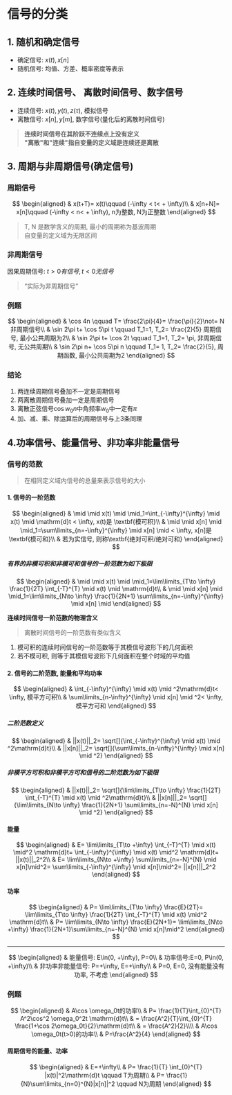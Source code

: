 # 信号的分类

## 1. 随机和确定信号

- 确定信号: $x(t), x[n]$
- 随机信号: 均值、方差、概率密度等表示

## 2. 连续时间信号、 离散时间信号、数字信号

- 连续信号: $x(t), y(t), z(\tau)$, 模拟信号
- 离散信号: $x[n], y[m]$, 数字信号(量化后的离散时间信号)

> **连续时间信号在其阶跃不连续点上没有定义** <BR> **"离散"和"连续"指自变量的定义域是连续还是离散**

## 3. 周期与非周期信号(确定信号)

### 周期信号

$$
\begin{aligned}
	& x(t+T)= x(t)\qquad (-\infty < t< + \infty)\\
	& x[n+N]= x[n]\qquad (-\infty < n< + \infty), n为整数, N为正整数
\end{aligned}
$$

> T, N 是数学含义的周期, 最小的周期称为基波周期 <BR>
> 自变量的定义域为无限区间

### 非周期信号

因果周期信号: $t> 0 有信号,t< 0 无信号$

> <q>实际为非周期信号</q>

### 例题

$$
\begin{aligned}
	& \cos 4n \qquad  T= \frac{2\pi}{4}= \frac{\pi}{2}\not= N 非周期信号\\
	& \sin 2\pi t+ \cos 5\pi t \qquad T_1=1, T_2= \frac{2}{5} 周期信号, 最小公共周期为2\\
	& \sin 2\pi t+ \cos 2t \qquad T_1=1, T_2= \pi, 非周期信号, 无公共周期\\
	& \sin 2\pi n+ \cos 5\pi n \qquad T_1= 1, T_2= \frac{2}{5}, 周期函数, 最小公共周期为2
\end{aligned}
$$

### 结论

1. 两连续周期信号叠加不一定是周期信号
2. 两离散周期信号叠加一定是周期信号
3. 离散正弦信号$\cos w_0n$中角频率$w_0$中一定有$\pi$
4. 加、减、乘、除运算后的周期信号与上3条同理

## 4.功率信号、能量信号、非功率非能量信号

### 信号的范数

> 在相同定义域内信号的总量来表示信号的大小

#### 1. 信号的一阶范数

$$
\begin{aligned}
	& \mid \mid x(t) \mid  \mid_1=\int_{-\infty}^{\infty} \mid x(t) \mid \mathrm{d}t < \infty, x(t)是 \textbf{模可积}\\
	& \mid \mid x[n] \mid  \mid_1=\sum\limits_{n=-\infty}^{\infty} \mid x[n] \mid < \infty, x[n]是 \textbf{模可和}\\
	& 若为实信号, 则称\textbf{绝对可积/绝对可和}
\end{aligned}
$$

##### 有界的非模可积和非模可和信号的一阶范数为如下极限

$$
\begin{aligned}
	& \mid \mid x(t) \mid  \mid_1=\lim\limits_{T\to \infty} \frac{1}{2T} \int_{-T}^{T} \mid x(t) \mid \mathrm{d}t\\
	& \mid \mid x[n] \mid  \mid_1=\lim\limits_{N\to \infty} \frac{1}{2N+1} \sum\limits_{n=-\infty}^{\infty} \mid x[n] \mid
\end{aligned}
$$

**连续时间信号一阶范数的物理含义**

> 离散时间信号的一阶范数有类似含义

1. 模可积的连续时间信号的一阶范数等于其模信号波形下的几何面积
2. 若不模可积, 则等于其模信号波形下几何面积在整个时域的平均值

#### 2. 信号的二阶范数, 能量和平均功率

$$
\begin{aligned}
	& \int_{-\infty}^{\infty} \mid x(t) \mid ^2\mathrm{d}t< \infty, 模平方可积\\
	& \sum\limits_{n-\infty}^{\infty} \mid x[n] \mid ^2< \infty, 模平方可和
\end{aligned}
$$

##### 二阶范数定义

$$
\begin{aligned}
	& ||x(t)||_2= \sqrt[]{\int_{-\infty}^{\infty} \mid x(t) \mid ^2\mathrm{d}t}\\
	& ||x[n]||_2= \sqrt[]{\sum\limits_{n-\infty}^{\infty} \mid x[n] \mid ^2}
\end{aligned}
$$

##### 非模平方可积和非模平方可和信号的二阶范数为如下极限

$$
\begin{aligned}
	& ||x(t)||_2= \sqrt[]{\lim\limits_{T\to \infty} \frac{1}{2T} \int_{-T}^{T} \mid x(t) \mid ^2\mathrm{d}t}\\
	& ||x[n]||_2= \sqrt[]{\lim\limits_{N\to \infty} \frac{1}{2N+1} \sum\limits_{n=-N}^{N} \mid x[n] \mid ^2}
\end{aligned}
$$

#### 能量

$$
\begin{aligned}
	& E= \lim\limits_{T\to +\infty} \int_{-T}^{T} \mid x(t) \mid^2 \mathrm{d}t= \int_{-\infty}^{\infty} \mid x(t) \mid^2 \mathrm{d}t= ||x(t)||_2^2\\
	& E= \lim\limits_{N\to +\infty} \sum\limits_{n=-N}^{N} \mid x[n]\mid^2= \sum\limits_{-\infty}^{\infty} \mid x[n]\mid^2= ||x[n]||_2^2
\end{aligned}
$$

#### 功率

$$
\begin{aligned}
	& P= \lim\limits_{T\to \infty} \frac{E}{2T}= \lim\limits_{T\to \infty} \frac{1}{2T}  \int_{-T}^{T} \mid x(t) \mid^2 \mathrm{d}t\\
	& P= \lim\limits_{N\to \infty} \frac{E}{2N+1}= \lim\limits_{N\to +\infty} \frac{1}{2N+1}\sum\limits_{n=-N}^{N} \mid x[n]\mid^2
\end{aligned}
$$

---

$$
\begin{aligned}
	& 能量信号: E\in(0, +\infty), P=0\\
	& 功率信号:E=0, P\in(0, +\infty)\\
	& 非功率非能量信号: P=+\infty, E=+\infty\\
	& P=0, E=0, 没有能量没有功率, 不考虑
\end{aligned}
$$

### 例题

$$
\begin{aligned}
	& A\cos \omega_0t的功率\\
	& P= \frac{1}{T}\int_{0}^{T} A^2\cos^2 \omega_0^2t \mathrm{d}t\\
	& = \frac{A^2}{T}\int_{0}^{T} \frac{1+\cos 2\omega_0t}{2}\mathrm{d}t\\
	& = \frac{A^2}{2}\\\\
	& A\cos \omega_0t(t>0)的功率\\
	& P=\frac{A^2}{4}
\end{aligned}
$$


#### 周期信号的能量、功率

$$
\begin{aligned}
	& E=+\infty\\
	& P= \frac{1}{T} \int_{0}^{T} |x(t)|^2\mathrm{d}t \qquad T为周期\\
	& P= \frac{1}{N}\sum\limits_{n=0}^{N}|x[n]|^2 \qquad N为周期
\end{aligned}
$$
